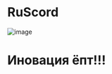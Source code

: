 # RuScord

![image](https://github.com/user-attachments/assets/8d8a5161-f71d-411f-88db-b53e2b23491e)

# Иновация ёпт!!!
